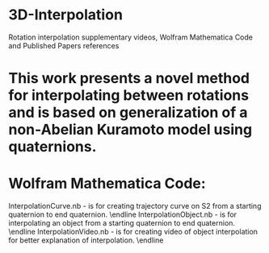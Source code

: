 # 3D-Interpolation
Rotation interpolation supplementary videos, Wolfram Mathematica Code and Published Papers references

# This work presents a novel method for interpolating between rotations and is based on generalization of a non-Abelian Kuramoto model using quaternions.

# Wolfram Mathematica Code:
InterpolationCurve.nb - is for creating trajectory curve on S2 from a starting quaternion to end quaternion. \endline
InterpolationObject.nb - is for interpolating an object from a starting quaternion to end quaternion. \endline
InterpolationVideo.nb - is for creating video of object interpolation for better explanation of interpolation. \endline
